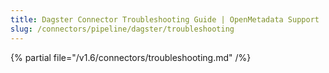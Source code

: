 ```yaml
---
title: Dagster Connector Troubleshooting Guide | OpenMetadata Support
slug: /connectors/pipeline/dagster/troubleshooting
---
```


{% partial file="/v1.6/connectors/troubleshooting.md" /%}
